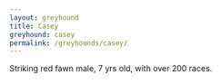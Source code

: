```yaml
---
layout: greyhound
title: Casey
greyhound: casey
permalink: /greyhounds/casey/
---
```

Striking red fawn male, 7 yrs old, with over 200 races.
